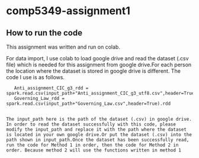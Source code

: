 # comp5349-assignment1
## How to run the code
This assignment was written and run on colab.

For data import, I use colab to load google drive and read the dataset (.csv file) which is needed for this assignment from google drive.For each person the location where the dataset is stored in google drive is different. The code I use is as follows.

```input_path = 'file:///content/drive/MyDrive/comp5349/' #Location of .csv in google drive
   Anti_assignment_CIC_g3_rdd = spark.read.csv(input_path+"Anti_assignment_CIC_g3_utf8.csv",header=True).rdd
   Governing_Law_rdd = spark.read.csv(input_path+"Governing_Law.csv",header=True).rdd
      

The input_path here is the path of the dataset (.csv) in google drive. In order to read the dataset successfully with this code, please modify the input_path and replace it with the path where the dataset is located in your own google drive.Or put the dataset (.csv) into the path shown in input_path.Once the dataset has been successfully read, run the code for Method 1 in order, then the code for Method 2 in order. Because method 2 will use the functions written in method 1
